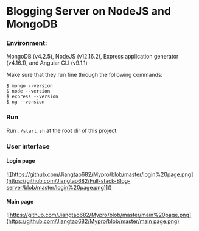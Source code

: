 # Blogging Server on NodeJS and MongoDB

### Environment:

MongoDB (v4.2.5), NodeJS (v12.16.2), Express application generator (v4.16.1), and Angular CLI (v9.1.1)

Make sure that they run fine through the following commands:

```
$ mongo --version
$ node --version
$ express --version
$ ng --version
```

### Run

Run  `./start.sh` at the root dir of this project.

### User interface

#### Login page

![[https://github.com/Jiangtao682/Mypro/blob/master/login%20page.png](https://github.com/Jiangtao682/Full-stack-Blog-server/blob/master/login%20page.png)]()

#### Main page

![[https://github.com/Jiangtao682/Mypro/blob/master/main%20page.png](https://github.com/Jiangtao682/Mypro/blob/master/main page.png)]()

